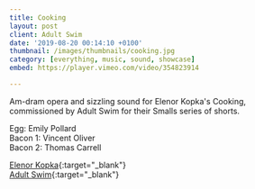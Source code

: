 ```yaml
---
title: Cooking
layout: post
client: Adult Swim
date: '2019-08-20 00:14:10 +0100'
thumbnail: /images/thumbnails/cooking.jpg
category: [everything, music, sound, showcase]
embed: https://player.vimeo.com/video/354823914

---
```


Am-dram opera and sizzling sound for Elenor Kopka's Cooking, commissioned by Adult Swim for their Smalls series of shorts.

Egg: Emily Pollard  
Bacon 1: Vincent Oliver  
Bacon 2: Thomas Carrell

[Elenor Kopka](http://elenorkopka.de/){:target="_blank"}  
[Adult Swim](https://www.adultswim.com/){:target="_blank"}